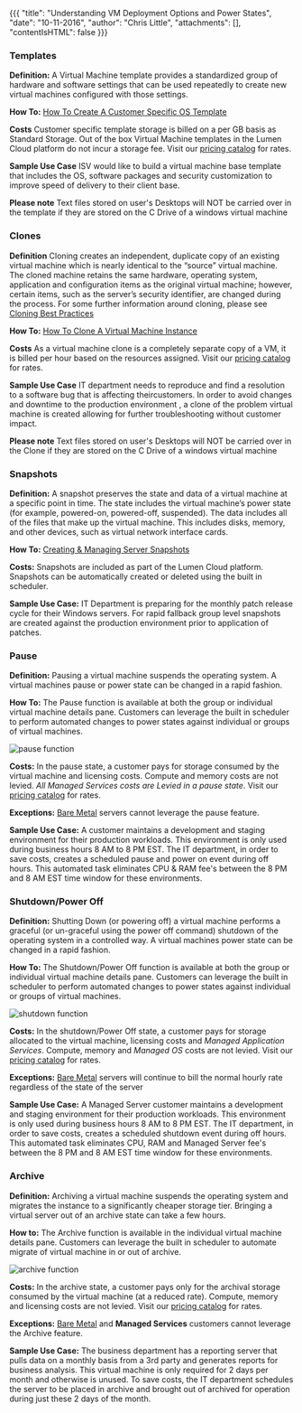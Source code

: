 {{{
  "title": "Understanding VM Deployment Options and Power States",
  "date": "10-11-2016",
  "author": "Chris Little",
  "attachments": [],
  "contentIsHTML": false
}}}

### Templates

**Definition:** A Virtual Machine template provides a standardized group of hardware and software settings that can be used repeatedly to create new virtual machines configured with those settings.

**How To:** [How To Create A Customer Specific OS Template](../Servers/how-to-create-customer-specific-os-templates.md)

**Costs** Customer specific template storage is billed on a per GB basis as Standard Storage. Out of the box Virtual Machine templates in the Lumen Cloud platform do not incur a storage fee. Visit our [pricing catalog](https://www.ctl.io/pricing) for rates.

**Sample Use Case** ISV would like to build a virtual machine base template that includes the OS, software packages and security customization to improve speed of delivery to their client base.

**Please note** Text files stored on user's Desktops will NOT be carried over in the template if they are stored on the C Drive of a windows virtual machine

### Clones

**Definition** Cloning creates an independent, duplicate copy of an existing virtual machine which is nearly identical to the “source” virtual machine. The cloned machine retains the same hardware, operating system, application and configuration items as the original virtual machine; however, certain items, such as the server’s security identifier, are changed during the process. For some further information around cloning, please see [Cloning Best Practices](../Servers/cloning-best-practices.md)

**How To:** [How To Clone A Virtual Machine Instance](../Servers/how-to-clone-a-virtual-machine-os-instance.md)

**Costs** As a virtual machine clone is a completely separate copy of a VM, it is billed per hour based on the resources assigned. Visit our [pricing catalog](https://www.ctl.io/pricing) for rates.

**Sample Use Case** IT department needs to reproduce and find a resolution to a software bug that is affecting theircustomers. In order to avoid changes and downtime to the production environment , a clone of the problem virtual machine is created allowing for further troubleshooting without customer impact.

**Please note** Text files stored on user's Desktops will NOT be carried over in the Clone if they are stored on the C Drive of a windows virtual machine


### Snapshots

**Definition:** A snapshot preserves the state and data of a virtual machine at a specific point in time. The state includes the virtual machine’s power state (for example, powered-on, powered-off, suspended). The data includes all of the files that make up the virtual machine. This includes disks, memory, and other devices, such as virtual network interface cards.

**How To:** [Creating & Managing Server Snapshots](../Servers/creating-and-managing-server-snapshots.md)

**Costs:** Snapshots are included as part of the Lumen Cloud platform. Snapshots can be automatically created or deleted using the built in scheduler.

**Sample Use Case:** IT Department is preparing for the monthly patch release cycle for their Windows servers. For rapid fallback group level snapshots are created against the production environment prior to application of patches.

### Pause

**Definition:** Pausing a virtual machine suspends the operating system. A virtual machines pause or power state can be changed in a rapid fashion.

**How To:** The Pause function is available at both the group or individual virtual machine details pane. Customers can leverage the built in scheduler to perform automated changes to power states against individual or groups of virtual machines.

![pause function](../images/understanding-vm-deployment-options-and-power-states-01.png)

**Costs:** In the pause state, a customer pays for storage consumed by the virtual machine and licensing costs. Compute and memory costs are not levied. *All Managed Services costs are Levied in a pause state*. Visit our [pricing catalog](https://www.ctl.io/pricing) for rates.

**Exceptions:** [Bare Metal](//www.ctl.io/bare-metal) servers cannot leverage the pause feature.

**Sample Use Case:** A customer maintains a development and staging environment for their production workloads. This environment is only used during business hours 8 AM to 8 PM EST. The IT department, in order to save costs, creates a scheduled pause and power on event during off hours. This automated task eliminates CPU & RAM fee's between the 8 PM and 8 AM EST time window for these environments.

### Shutdown/Power Off

**Definition:** Shutting Down (or powering off) a virtual machine performs a graceful (or un-graceful using the power off command) shutdown of the operating system in a controlled way. A virtual machines power state can be changed in a rapid fashion.

**How To:** The Shutdown/Power Off function is available at both the group or individual virtual machine details pane. Customers can leverage the built in scheduler to perform automated changes to power states against individual or groups of virtual machines.

![shutdown function](../images/understanding-vm-deployment-options-and-power-states-03.png)

**Costs:** In the shutdown/Power Off state, a customer pays for storage allocated to the virtual machine, licensing costs and *Managed Application Services*. Compute, memory and *Managed OS* costs are not levied. Visit our [pricing catalog](https://www.ctl.io/pricing) for rates.

**Exceptions:** [Bare Metal](//www.ctl.io/bare-metal) servers will continue to bill the normal hourly rate regardless of the state of the server

**Sample Use Case:** A Managed Server customer maintains a development and staging environment for their production workloads. This environment is only used during business hours 8 AM to 8 PM EST. The IT department, in order to save costs, creates a scheduled shutdown event during off hours. This automated task eliminates CPU, RAM and Managed Server fee's between the 8 PM and 8 AM EST time window for these environments.

### Archive

**Definition:** Archiving a virtual machine suspends the operating system and migrates the instance to a significantly cheaper storage tier. Bringing a virtual server out of an archive state can take a few hours.

**How to:** The Archive function is available in the individual virtual machine details pane. Customers can leverage the built in scheduler to automate migrate of virtual machine in or out of archive.

![archive function](../images/understanding-vm-deployment-options-and-power-states-02.png)

**Costs:** In the archive state, a customer pays only for the archival storage consumed by the virtual machine (at a reduced rate). Compute, memory and licensing costs are not levied. Visit our [pricing catalog](https://www.ctl.io/pricing) for rates.

**Exceptions:** [Bare Metal](//www.ctl.io/bare-metal) and **Managed Services** customers cannot leverage the Archive feature.

**Sample Use Case:** The business department has a reporting server that pulls data on a monthly basis from a 3rd party and generates reports for business analysis. This virtual machine is only required for 2 days per month and otherwise is unused. To save costs, the IT department schedules the server to be placed in archive and brought out of archived for operation during just these 2 days of the month.
